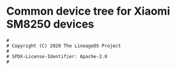 # Common device tree for Xiaomi SM8250 devices

```
#
# Copyright (C) 2020 The LineageOS Project
#
# SPDX-License-Identifier: Apache-2.0
#
```
